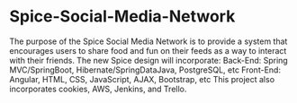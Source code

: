 # Spice-Social-Media-Network
The purpose of the Spice Social Media Network is to provide a system that encourages users to share food and fun on their feeds as a way to interact with their friends.  The new Spice design will incorporate:  Back-End: Spring MVC/SpringBoot, Hibernate/SpringDataJava, PostgreSQL, etc Front-End: Angular, HTML, CSS, JavaScript, AJAX, Bootstrap, etc This project also incorporates cookies, AWS, Jenkins, and Trello.

